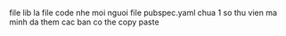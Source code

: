 file lib la file code nhe moi nguoi
file pubspec.yaml chua 1 so thu vien ma minh da them cac ban co the copy paste
